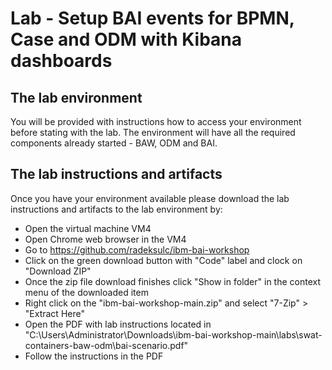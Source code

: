 # Lab - Setup BAI events for BPMN, Case and ODM with Kibana dashboards

## The lab environment
You will be provided with instructions how to access your environment before stating with the lab. The environment will have all the required components already started - BAW, ODM and BAI.

## The lab instructions and artifacts
Once you have your environment available please download the lab instructions and artifacts to the lab environment by:
- Open the virtual machine VM4
- Open Chrome web browser in the VM4
- Go to <https://github.com/radeksulc/ibm-bai-workshop>
- Click on the green download button with "Code" label and clock on "Download ZIP"
- Once the zip file download finishes click "Show in folder" in the context menu of the downloaded item
- Right click on the "ibm-bai-workshop-main.zip" and select "7-Zip" > "Extract Here"
- Open the PDF with lab instructions located in "C:\Users\Administrator\Downloads\ibm-bai-workshop-main\labs\swat-containers-baw-odm\bai-scenario.pdf"
- Follow the instructions in the PDF
